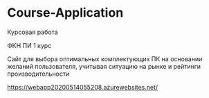 # Course-Application
Курсовая работа

ФКН ПИ 1 курс

Сайт для выбора оптимальных комплектующих ПК на основании желаний пользователя, учитывая ситуацию на рынке и рейтинги производительности

https://webapp20200514055208.azurewebsites.net/
